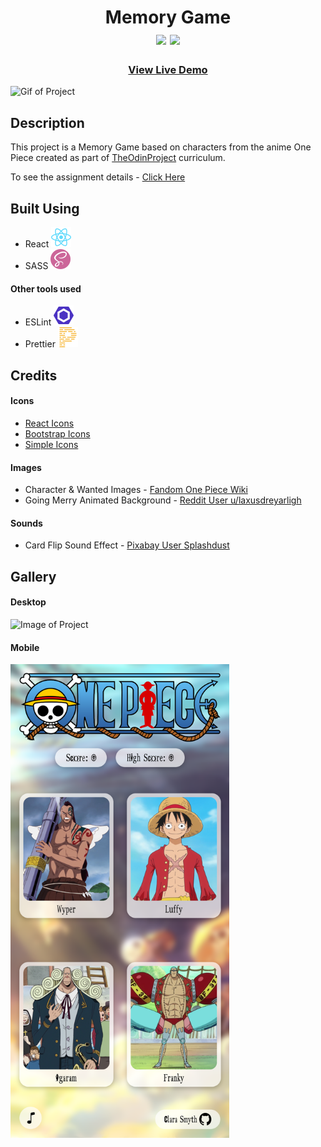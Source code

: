<div  align=center>
	<h1>Memory Game
	<br>
        <img src="https://img.shields.io/static/v1?label=&message=REact&color=61DAFB&style=for-the-badge&logo=REact&logoColor=black&logoWidth=&labelColor=&link=">
		<img src="https://img.shields.io/static/v1?label=&message=SASS&color=CC6699&style=for-the-badge&logo=sass&logoColor=FFF&logoWidth=&labelColor=&link=">
		<br>
	</h1>
	<h3><b><a href="https://clarasmyth.github.io/memory-game/">View Live Demo</a></b></h3>
</div>

![Gif of Project](./readme-assets/Images/memory-game.gif)

## Description

This project is a Memory Game based on characters from the anime One Piece created as part of [TheOdinProject](https://www.theodinproject.com) curriculum.

To see the assignment details - [Click Here](https://www.theodinproject.com/lessons/node-path-javascript-memory-card)

## Built Using

- React <img src="./readme-assets/react.svg">
- SASS <img src="./readme-assets/sass.svg">

#### Other tools used

- ESLint <img src="./readme-assets/eslint.svg">
- Prettier <img src="./readme-assets/prettier.svg">

## Credits

#### Icons

- [React Icons](https://github.com/react-icons/react-icons)
- [Bootstrap Icons](https://github.com/twbs/icons)
- [Simple Icons](https://simpleicons.org/)

#### Images

- Character & Wanted Images - [Fandom One Piece Wiki](https://onepiece.fandom.com/wiki/One_Piece_Wiki)
- Going Merry Animated Background - [Reddit User u/laxusdreyarligh](https://www.reddit.com/r/OnePiece/comments/j8mctl/i_animated_a_going_merry_wallpaper/)

#### Sounds

- Card Flip Sound Effect - [Pixabay User Splashdust](https://pixabay.com/hu/sound-effects/flipcard-91468/)

## Gallery

#### Desktop

![Image of Project](./readme-assets/Images/desktop.png)

#### Mobile

<img src="./readme-assets/Images/mobile.png" width="350px">

